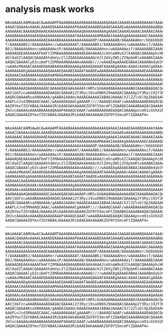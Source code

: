 # analysis mask works

    WAoAAAACAAMGAwACAwAAAAMTAAAABAAAAA0AAAAQAAAAAQAAAAIAAAAEAAAABQAAAAYAAAAH
    AAAACQAAAAoAAAALAAAADQAAAA4AAAAPAAAAEAAAABEAAAASAAAAEwAAAA0AAAAQAAAABQAA
    AAAAAAACAAAAAQAAAAEAAAAAAAAAAAAAAAQAAAAAAAAAAgAAAAIAAAAEAAAACAAAAAIAAAAC
    AAAABAAAAA0AAAAQAAAAAAAAAAEAAAAFAAAAAAAAAAMAAAAIAAAAAgAAAAAAAAACAAAAAQAA
    AAAAAAAAAAAAAAAAAAEAAAABAAAAAAAAAA4AAAAQP/AAAAAAAAB/8AAAAAAHor/bbbbbbbbb
    f/AAAAAAB6J/8AAAAAAHor/wAAAAAAAAf/AAAAAAB6J/8AAAAAAHon/wAAAAAAeif/AAAAAA
    B6J/8AAAAAAHon/wAAAAAAeiP/AAAAAAAAB/8AAAAAAHon/wAAAAAAeif/AAAAAAB6IAAAQC
    AAAAAQAEAAkAAAAFbmFtZXMAAAAQAAAABAAEAAkAAAAJcmVnaW9uX2lkAAQACQAAAAphcHBl
    dGl0aXZlAAQACQAAAAhhdmVyc2l2ZQAEAAkAAAAQcHJlZmVyZW5jZV9pbmRleAAABAIAAAAB
    AAQACQAAAAlyb3cubmFtZXMAAAANAAAAAoAAAAD////wAAAEAgAAAAEABAAJAAAABmdyb3Vw
    cwAAAxMAAAACAAAADQAAABAAAAABAAAAAgAAAAQAAAAFAAAABgAAAAcAAAAJAAAACgAAAAsA
    AAANAAAADgAAAA8AAAAQAAAAEQAAABIAAAATAAADEwAAABAAAAANAAAAAQAAAAEAAAANAAAA
    AQAAAAIAAAANAAAAAQAAAAMAAAANAAAAAQAAAAQAAAANAAAAAQAAAAUAAAANAAAAAQAAAAYA
    AAANAAAAAQAAAAcAAAANAAAAAQAAAAgAAAANAAAAAQAAAAkAAAANAAAAAQAAAAoAAAANAAAA
    AQAAAAsAAAANAAAAAQAAAAwAAAANAAAAAQAAAA0AAAANAAAAAQAAAA4AAAANAAAAAQAAAA8A
    AAANAAAAAQAAABAAAAQCAAAAAQAEAAkAAAAFcHR5cGUAAAANAAAAAAAABAIAAAABAAQACQAA
    AAVjbGFzcwAAABAAAAADAAQACQAAAA12Y3Ryc19saXN0X29mAAQACQAAAAp2Y3Ryc192Y3Ry
    AAQACQAAAARsaXN0AAAA/gAABAIAAAH/AAAAEAAAAAIABAAJAAAACXJlZ2lvbl9pZAAEAAkA
    AAAFLnJvd3MAAAQCAAAC/wAAAA0AAAACgAAAAP////AAAAQCAAAF/wAAABAAAAADAAQACQAA
    AAZ0YmxfZGYABAAJAAAAA3RibAAEAAkAAAAKZGF0YS5mcmFtZQAABAIAAAABAAQACQAAAAUu
    ZHJvcAAAAAoAAAABAAAAAQAAAP4AAAQCAAAF/wAAABAAAAAEAAQACQAAAApncm91cGVkX2Rm
    AAQACQAAAAZ0YmxfZGYABAAJAAAAA3RibAAEAAkAAAAKZGF0YS5mcmFtZQAAAP4=

---

    WAoAAAACAAMGAwACAwAAAAMTAAAABAAAAA0AAAAQAAAAAQAAAAIAAAAEAAAABQAAAAYAAAAH
    AAAACQAAAAoAAAALAAAADQAAAA4AAAAPAAAAEAAAABEAAAASAAAAEwAAAA0AAAAQAAAABQAA
    AAAAAAACAAAAAQAAAAEAAAAAAAAAAAAAAAQAAAAAAAAAAgAAAAIAAAAEAAAACAAAAAIAAAAC
    AAAABAAAAA0AAAAQAAAAAAAAAAEAAAAFAAAAAAAAAAMAAAAIAAAAAgAAAAAAAAACAAAAAQAA
    AAAAAAAAAAAAAAAAAAEAAAABAAAAAAAAAA4AAAAQP/AAAAAAAAB/8AAAAAAHor/bbbbbbbbb
    f/AAAAAAB6J/8AAAAAAHor/wAAAAAAAAf/AAAAAAB6J/8AAAAAAHon/wAAAAAAeif/AAAAAA
    B6J/8AAAAAAHon/wAAAAAAeiP/AAAAAAAAB/8AAAAAAHon/wAAAAAAeif/AAAAAAB6IAAAQC
    AAAAAQAEAAkAAAAFbmFtZXMAAAAQAAAABAAEAAkAAAAJcmVnaW9uX2lkAAQACQAAAAphcHBl
    dGl0aXZlAAQACQAAAAhhdmVyc2l2ZQAEAAkAAAAQcHJlZmVyZW5jZV9pbmRleAAABAIAAAAB
    AAQACQAAAAlyb3cubmFtZXMAAAANAAAAAoAAAAD////wAAAEAgAAAAEABAAJAAAABmdyb3Vw
    cwAAAxMAAAACAAAADQAAABAAAAABAAAAAgAAAAQAAAAFAAAABgAAAAcAAAAJAAAACgAAAAsA
    AAANAAAADgAAAA8AAAAQAAAAEQAAABIAAAATAAADEwAAABAAAAANAAAAAQAAAAEAAAANAAAA
    AQAAAAIAAAANAAAAAQAAAAMAAAANAAAAAQAAAAQAAAANAAAAAQAAAAUAAAANAAAAAQAAAAYA
    AAANAAAAAQAAAAcAAAANAAAAAQAAAAgAAAANAAAAAQAAAAkAAAANAAAAAQAAAAoAAAANAAAA
    AQAAAAsAAAANAAAAAQAAAAwAAAANAAAAAQAAAA0AAAANAAAAAQAAAA4AAAANAAAAAQAAAA8A
    AAANAAAAAQAAABAAAAQCAAAAAQAEAAkAAAAFcHR5cGUAAAANAAAAAAAABAIAAAABAAQACQAA
    AAVjbGFzcwAAABAAAAADAAQACQAAAA12Y3Ryc19saXN0X29mAAQACQAAAAp2Y3Ryc192Y3Ry
    AAQACQAAAARsaXN0AAAA/gAABAIAAAH/AAAAEAAAAAIABAAJAAAACXJlZ2lvbl9pZAAEAAkA
    AAAFLnJvd3MAAAQCAAAC/wAAAA0AAAACgAAAAP////AAAAQCAAAF/wAAABAAAAADAAQACQAA
    AAZ0YmxfZGYABAAJAAAAA3RibAAEAAkAAAAKZGF0YS5mcmFtZQAABAIAAAABAAQACQAAAAUu
    ZHJvcAAAAAoAAAABAAAAAQAAAP4AAAQCAAAF/wAAABAAAAAEAAQACQAAAApncm91cGVkX2Rm
    AAQACQAAAAZ0YmxfZGYABAAJAAAAA3RibAAEAAkAAAAKZGF0YS5mcmFtZQAAAP4=

---

    WAoAAAACAAMGAwACAwAAAAMTAAAABAAAAA0AAAAQAAAAAQAAAAIAAAAEAAAABQAAAAYAAAAH
    AAAACQAAAAoAAAALAAAADQAAAA4AAAAPAAAAEAAAABEAAAASAAAAEwAAAA0AAAAQAAAABQAA
    AAAAAAACAAAAAQAAAAEAAAAAAAAAAAAAAAQAAAAAAAAAAgAAAAIAAAAEAAAACAAAAAIAAAAC
    AAAABAAAAA0AAAAQAAAAAAAAAAEAAAAFAAAAAAAAAAMAAAAIAAAAAgAAAAAAAAACAAAAAQAA
    AAAAAAAAAAAAAAAAAAEAAAABAAAAAAAAAA4AAAAQP/AAAAAAAAB/8AAAAAAHor/bbbbbbbbb
    f/AAAAAAB6J/8AAAAAAHor/wAAAAAAAAf/AAAAAAB6J/8AAAAAAHon/wAAAAAAeif/AAAAAA
    B6J/8AAAAAAHon/wAAAAAAeiP/AAAAAAAAB/8AAAAAAHon/wAAAAAAeif/AAAAAAB6IAAAQC
    AAAAAQAEAAkAAAAFbmFtZXMAAAAQAAAABAAEAAkAAAAJcmVnaW9uX2lkAAQACQAAAAphcHBl
    dGl0aXZlAAQACQAAAAhhdmVyc2l2ZQAEAAkAAAAQcHJlZmVyZW5jZV9pbmRleAAABAIAAAAB
    AAQACQAAAAlyb3cubmFtZXMAAAANAAAAAoAAAAD////wAAAEAgAAAAEABAAJAAAABmdyb3Vw
    cwAAAxMAAAACAAAADQAAABAAAAABAAAAAgAAAAQAAAAFAAAABgAAAAcAAAAJAAAACgAAAAsA
    AAANAAAADgAAAA8AAAAQAAAAEQAAABIAAAATAAADEwAAABAAAAANAAAAAQAAAAEAAAANAAAA
    AQAAAAIAAAANAAAAAQAAAAMAAAANAAAAAQAAAAQAAAANAAAAAQAAAAUAAAANAAAAAQAAAAYA
    AAANAAAAAQAAAAcAAAANAAAAAQAAAAgAAAANAAAAAQAAAAkAAAANAAAAAQAAAAoAAAANAAAA
    AQAAAAsAAAANAAAAAQAAAAwAAAANAAAAAQAAAA0AAAANAAAAAQAAAA4AAAANAAAAAQAAAA8A
    AAANAAAAAQAAABAAAAQCAAAAAQAEAAkAAAAFcHR5cGUAAAANAAAAAAAABAIAAAABAAQACQAA
    AAVjbGFzcwAAABAAAAADAAQACQAAAA12Y3Ryc19saXN0X29mAAQACQAAAAp2Y3Ryc192Y3Ry
    AAQACQAAAARsaXN0AAAA/gAABAIAAAH/AAAAEAAAAAIABAAJAAAACXJlZ2lvbl9pZAAEAAkA
    AAAFLnJvd3MAAAQCAAAC/wAAAA0AAAACgAAAAP////AAAAQCAAAF/wAAABAAAAADAAQACQAA
    AAZ0YmxfZGYABAAJAAAAA3RibAAEAAkAAAAKZGF0YS5mcmFtZQAABAIAAAABAAQACQAAAAUu
    ZHJvcAAAAAoAAAABAAAAAQAAAP4AAAQCAAAF/wAAABAAAAAEAAQACQAAAApncm91cGVkX2Rm
    AAQACQAAAAZ0YmxfZGYABAAJAAAAA3RibAAEAAkAAAAKZGF0YS5mcmFtZQAAAP4=

